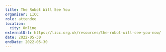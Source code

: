 ```yaml
---
title: The Robot Will See You
organiser: LICC
role: attendee
location:
  city: Online
externalUrl: https://licc.org.uk/resources/the-robot-will-see-you-now/
date: 2022-05-30
endDate: 2022-05-30
---
```

